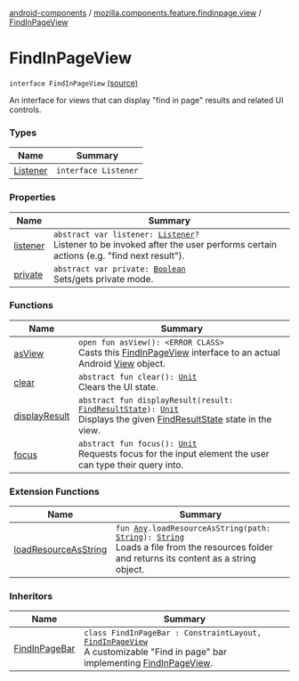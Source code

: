 [android-components](../../index.md) / [mozilla.components.feature.findinpage.view](../index.md) / [FindInPageView](./index.md)

# FindInPageView

`interface FindInPageView` [(source)](https://github.com/mozilla-mobile/android-components/blob/master/components/feature/findinpage/src/main/java/mozilla/components/feature/findinpage/view/FindInPageView.kt#L13)

An interface for views that can display "find in page" results and related UI controls.

### Types

| Name | Summary |
|---|---|
| [Listener](-listener/index.md) | `interface Listener` |

### Properties

| Name | Summary |
|---|---|
| [listener](listener.md) | `abstract var listener: `[`Listener`](-listener/index.md)`?`<br>Listener to be invoked after the user performs certain actions (e.g. "find next result"). |
| [private](private.md) | `abstract var private: `[`Boolean`](https://kotlinlang.org/api/latest/jvm/stdlib/kotlin/-boolean/index.html)<br>Sets/gets private mode. |

### Functions

| Name | Summary |
|---|---|
| [asView](as-view.md) | `open fun asView(): <ERROR CLASS>`<br>Casts this [FindInPageView](./index.md) interface to an actual Android [View](#) object. |
| [clear](clear.md) | `abstract fun clear(): `[`Unit`](https://kotlinlang.org/api/latest/jvm/stdlib/kotlin/-unit/index.html)<br>Clears the UI state. |
| [displayResult](display-result.md) | `abstract fun displayResult(result: `[`FindResultState`](../../mozilla.components.browser.state.state.content/-find-result-state/index.md)`): `[`Unit`](https://kotlinlang.org/api/latest/jvm/stdlib/kotlin/-unit/index.html)<br>Displays the given [FindResultState](../../mozilla.components.browser.state.state.content/-find-result-state/index.md) state in the view. |
| [focus](focus.md) | `abstract fun focus(): `[`Unit`](https://kotlinlang.org/api/latest/jvm/stdlib/kotlin/-unit/index.html)<br>Requests focus for the input element the user can type their query into. |

### Extension Functions

| Name | Summary |
|---|---|
| [loadResourceAsString](../../mozilla.components.support.test.file/kotlin.-any/load-resource-as-string.md) | `fun `[`Any`](https://kotlinlang.org/api/latest/jvm/stdlib/kotlin/-any/index.html)`.loadResourceAsString(path: `[`String`](https://kotlinlang.org/api/latest/jvm/stdlib/kotlin/-string/index.html)`): `[`String`](https://kotlinlang.org/api/latest/jvm/stdlib/kotlin/-string/index.html)<br>Loads a file from the resources folder and returns its content as a string object. |

### Inheritors

| Name | Summary |
|---|---|
| [FindInPageBar](../-find-in-page-bar/index.md) | `class FindInPageBar : ConstraintLayout, `[`FindInPageView`](./index.md)<br>A customizable "Find in page" bar implementing [FindInPageView](./index.md). |
